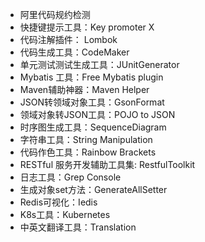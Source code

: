 - 阿里代码规约检测
- 快捷键提示工具：Key promoter X
- 代码注解插件： Lombok
- 代码生成工具：CodeMaker
- 单元测试测试生成工具：JUnitGenerator
- Mybatis 工具：Free Mybatis plugin
- Maven辅助神器：Maven Helper
- JSON转领域对象工具：GsonFormat
- 领域对象转JSON工具：POJO to JSON
- 时序图生成工具：SequenceDiagram
- 字符串工具：String Manipulation
- 代码作色工具：Rainbow Brackets
- RESTful 服务开发辅助工具集: RestfulToolkit
- 日志工具：Grep Console
- 生成对象set方法：GenerateAllSetter
- Redis可视化：Iedis
- K8s工具：Kubernetes
- 中英文翻译工具：Translation
